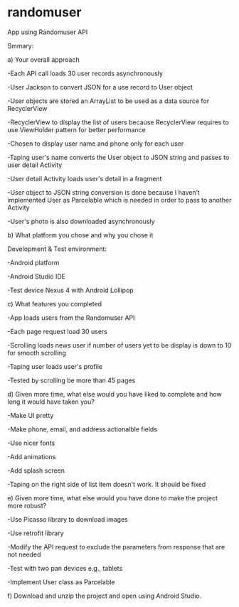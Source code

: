 # randomuser
App using Randomuser API

Smmary:

a) Your overall approach

-Each API call loads 30 user records asynchronously

-User Jackson to convert JSON for a use record to User object

-User objects are stored an ArrayList to be used as a data source for RecyclerView

-RecyclerView to display the list of users because RecyclerView requires to use ViewHolder pattern for better performance

-Chosen to display user name and phone only for each user

-Taping user's name converts the User object to JSON string and passes to user detail Activity 

-User detail Activity loads user's detail in a fragment

-User object to JSON string conversion is done because I haven’t implemented User as Parcelable which is needed in order to pass to another Activity

-User's photo is also downloaded asynchronously


b) What platform you chose and why you chose it

Development & Test environment:

-Android platform

-Android Studio IDE

-Test device Nexus 4 with Android Lollipop


c) What features you completed

-App loads users from the Randomuser API

-Each page request load 30 users

-Scrolling loads news user if number of users yet to be display is down to 10 for smooth scrolling

-Taping user loads user's profile

-Tested by scrolling be more than 45 pages


d) Given more time, what else would you have liked to complete and how long it would have taken you?

-Make UI pretty

-Make phone, email, and address actionalble fields

-Use nicer fonts

-Add animations

-Add splash screen

-Taping on the right side of list item doesn't work. It should be fixed


e) Given more time, what else would you have done to make the project more robust?

-Use  Picasso library to download images

-Use retrofit library

-Modify the API request to exclude the parameters from response that are not needed

-Test with two pan devices e.g., tablets

-Implement User class as Parcelable

f) Download and unzip the project and open using Android Studio.

